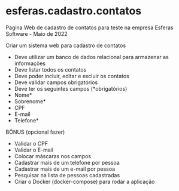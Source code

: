 # esferas.cadastro.contatos
Pagina Web de cadastro de contatos para teste na empresa Esferas Software - Maio de 2022

Criar um sistema web para cadastro de contatos
- Deve utilizar um banco de dados relacional para armazenar as informações
- Deve listar todos os contatos
- Deve poder incluir, editar e excluir os contatos
- Deve validar campos obrigatórios
- Deve ter os seguintes campos (*obrigatórios)
- Nome*
- Sobrenome*
- CPF
- E-mail
- Telefone*

BÔNUS (opcional fazer)
- Validar o CPF
- Validar o E-mail
- Colocar máscaras nos campos
- Cadastrar mais de um telefone por pessoa
- Cadastrar mais de um e-mail por pessoa
- Pesquisar na lista de pessoas cadastradas
- Criar o Docker (docker-compose) para rodar a aplicação

